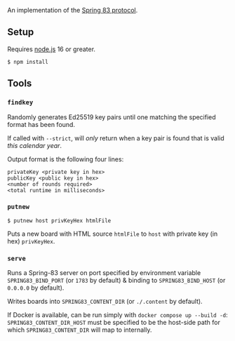 An implementation of the [Spring 83 protocol](https://github.com/robinsloan/spring-83-spec).

## Setup

Requires [node.js](https://nodejs.org/) 16 or greater.

```
$ npm install
```

## Tools

### `findkey`

Randomly generates Ed25519 key pairs until one matching the specified format has been found.

If called with `--strict`, will _only_ return when a key pair is found that is valid _this calendar year_.

Output format is the following four lines:

```
privateKey <private key in hex>
publicKey <public key in hex>
<number of rounds required>
<total runtime in milliseconds>
```

### `putnew`

```
$ putnew host privKeyHex htmlFile
```

Puts a new board with HTML source `htmlFile` to `host` with private key (in hex) `privKeyHex`.

### `serve`

Runs a Spring-83 server on port specified by environment variable `SPRING83_BIND_PORT` (or `1783` by default) & binding to `SPRING83_BIND_HOST` (or `0.0.0.0` by default).

Writes boards into `SPRING83_CONTENT_DIR` (or `./.content` by default).

If Docker is available, can be run simply with `docker compose up --build -d`: `SPRING83_CONTENT_DIR_HOST` must be specified to be the host-side path for which `SPRING83_CONTENT_DIR` will map to internally.